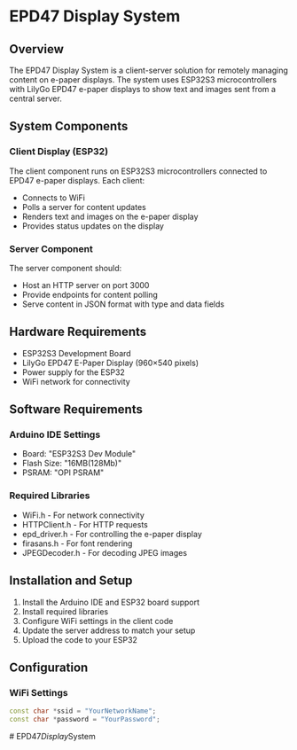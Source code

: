 # EPD47 Display System

## Overview
The EPD47 Display System is a client-server solution for remotely managing content on e-paper displays. The system uses ESP32S3 microcontrollers with LilyGo EPD47 e-paper displays to show text and images sent from a central server.

## System Components

### Client Display (ESP32)
The client component runs on ESP32S3 microcontrollers connected to EPD47 e-paper displays. Each client:
- Connects to WiFi
- Polls a server for content updates
- Renders text and images on the e-paper display
- Provides status updates on the display

### Server Component
The server component should:
- Host an HTTP server on port 3000
- Provide endpoints for content polling
- Serve content in JSON format with type and data fields

## Hardware Requirements

- ESP32S3 Development Board
- LilyGo EPD47 E-Paper Display (960×540 pixels)
- Power supply for the ESP32
- WiFi network for connectivity

## Software Requirements

### Arduino IDE Settings
- Board: "ESP32S3 Dev Module"
- Flash Size: "16MB(128Mb)"
- PSRAM: "OPI PSRAM"

### Required Libraries
- WiFi.h - For network connectivity
- HTTPClient.h - For HTTP requests
- epd_driver.h - For controlling the e-paper display
- firasans.h - For font rendering
- JPEGDecoder.h - For decoding JPEG images

## Installation and Setup

1. Install the Arduino IDE and ESP32 board support
2. Install required libraries
3. Configure WiFi settings in the client code
4. Update the server address to match your setup
5. Upload the code to your ESP32

## Configuration

### WiFi Settings
```cpp
const char *ssid = "YourNetworkName";
const char *password = "YourPassword";
```

#   E P D 4 7 _ D i s p l a y _ S y s t e m  
 